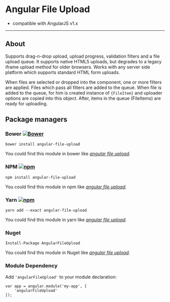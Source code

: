# Angular File Upload

+ compatible with AngularJS v1.x

---

## About

Supports drag-n-drop upload, upload progress, validation filters and a file upload queue. It supports native HTML5 uploads, but degrades to a legacy iframe upload method for older browsers. Works with any server side platform which supports standard HTML form uploads.

When files are selected or dropped into the component, one or more filters are applied. Files which pass all filters are added to the queue. When file is added to the queue, for him is created instance of `{FileItem}` and uploader options are copied into this object. After, items in the queue (FileItems) are ready for uploading.

## Package managers
### Bower [![Bower](https://img.shields.io/bower/v/angular-file-upload.svg)](http://bower.io/search/?q=angular-file-upload)
```
bower install angular-file-upload
```
You could find this module in bower like [_angular file upload_](http://bower.io/search/?q=angular-file-upload).

### NPM [![npm](https://img.shields.io/npm/v/angular-file-upload.svg)](https://www.npmjs.com/package/angular-file-upload)
```
npm install angular-file-upload
```
You could find this module in npm like [_angular file upload_](https://www.npmjs.com/package/angular-file-upload).

### Yarn [![npm](https://img.shields.io/npm/v/angular-file-upload.svg)](https://www.npmjs.com/package/angular-file-upload)
```
yarn add --exact angular-file-upload
```
You could find this module in yarn like [_angular file upload_](https://yarnpkg.com/en/package/angular-file-upload).

### Nuget
```
Install-Package AngularFileUpload
```
You could find this module in Nuget like [_angular file upload_](https://www.nuget.org/packages/AngularFileUpload/).

### Module Dependency

Add `'angularFileUpload'` to your module declaration:

```
var app = angular.module('my-app', [
    'angularFileUpload'
]);
```